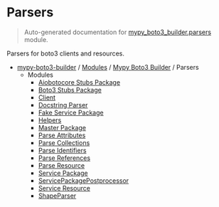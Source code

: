 # Parsers

> Auto-generated documentation for [mypy_boto3_builder.parsers](https://github.com/youtype/mypy_boto3_builder/blob/main/mypy_boto3_builder/parsers/__init__.py) module.

Parsers for boto3 clients and resources.

- [mypy-boto3-builder](../../README.md#mypy_boto3_builder) / [Modules](../../MODULES.md#mypy-boto3-builder-modules) / [Mypy Boto3 Builder](../index.md#mypy-boto3-builder) / Parsers
    - Modules
        - [Aiobotocore Stubs Package](aiobotocore_stubs_package.md#aiobotocore-stubs-package)
        - [Boto3 Stubs Package](boto3_stubs_package.md#boto3-stubs-package)
        - [Client](client.md#client)
        - [Docstring Parser](docstring_parser/index.md#docstring-parser)
        - [Fake Service Package](fake_service_package.md#fake-service-package)
        - [Helpers](helpers.md#helpers)
        - [Master Package](master_package.md#master-package)
        - [Parse Attributes](parse_attributes.md#parse-attributes)
        - [Parse Collections](parse_collections.md#parse-collections)
        - [Parse Identifiers](parse_identifiers.md#parse-identifiers)
        - [Parse References](parse_references.md#parse-references)
        - [Parse Resource](parse_resource.md#parse-resource)
        - [Service Package](service_package.md#service-package)
        - [ServicePackagePostprocessor](service_package_postprocessor.md#servicepackagepostprocessor)
        - [Service Resource](service_resource.md#service-resource)
        - [ShapeParser](shape_parser.md#shapeparser)
